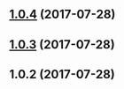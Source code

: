 <a name="1.0.4"></a>
## [1.0.4](https://github.com/rahulbhooteshwar/validation-messages/compare/v1.0.3...v1.0.4) (2017-07-28)



<a name="1.0.3"></a>
## [1.0.3](https://github.com/rahulbhooteshwar/validation-messages/compare/v1.0.2...v1.0.3) (2017-07-28)



<a name="1.0.2"></a>
## 1.0.2 (2017-07-28)



